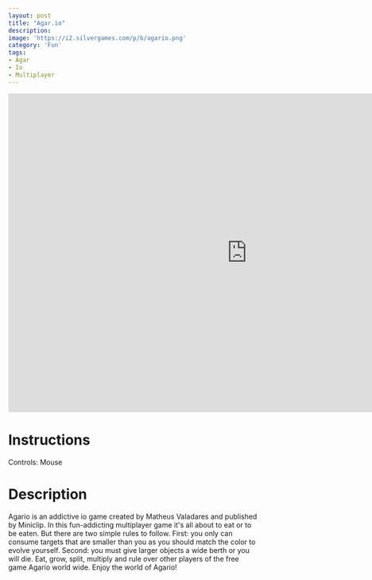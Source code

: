 ```yaml
---
layout: post
title: "Agar.io"
description:  
image: 'https://i2.silvergames.com/p/b/agario.png'
category: 'Fun'
tags:
- Agar
- Io
- Multiplayer
---
```

<center>
<div>
<iframe src="http://www.silvergames.com/en/agario/iframe" width="960" height="640" style="margin:0;padding:0;border:0"></iframe>
</div>
</center>

# Instructions

Controls: Mouse

# Description

Agario is an addictive io game created by Matheus Valadares and published by Miniclip. In this fun-addicting multiplayer game it's all about to eat or to be eaten. But there are two simple rules to follow. First: you only can consume targets that are smaller than you as you should match the color to evolve yourself. Second: you must give larger objects a wide berth or you will die. Eat, grow, split, multiply and rule over other players of the free game Agario world wide. Enjoy the world of Agario!
